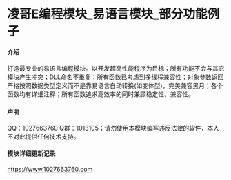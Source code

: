 # 凌哥E编程模块_易语言模块_部分功能例子

#### 介绍
打造最专业的易语言编程模块。以开发超高性能程序为目标；所有功能不会与其它模块产生冲突；DLL命名不重复；所有函数已考虑到多线程兼容性；对象参数返回严格按照数据类型定义而不是靠易语言自动转换(如变体型)，完美兼容黑月；各个函数均有详细注释；所有函数追求高效率的同时兼顾稳定性、兼容性。
#### 声明
QQ：1027663760 Q群：1013105；请勿使用本模块编写违反法律的软件，本人不对此提供任何技术支持。
#### 模块详细更新记录
https://www.1027663760.com
